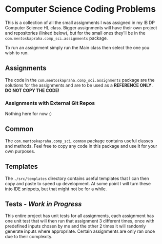 # Computer Science Coding Problems
This is a collection of all the small assignments I was assigned in my IB DP Computer Science HL class. Bigger assignments will have their own project and repositories (linked below), but for the small ones they'll be in the `com.mentoskapraha.comp_sci.assignments` package.  

To run an assignment simply run the Main class then select the one you wish to run.

## Assignments
The code in the `com.mentoskapraha.comp_sci.assignments` package are the solutions for the assignments and are to be used as a **REFERENCE ONLY**. **DO NOT COPY THE CODE!**

### Assignments with External Git Repos
Nothing here for now :)

## Common
The `com.mentoskapraha.comp_sci.common` package contains useful classes and methods. Feel free to copy any code in this package and use it for your own purposes.

## Templates
The `./src/templates` directory contains useful templates that I can then copy and paste to speed up development. At some point I will turn these into IDE snippets, but that might not be for a while.

## Tests - *Work in Progress*
This entire project has unit tests for all assignments, each assignment has one unit test that will then run that assignment 3 different times, once with predefined inputs chosen by me and the other 2 times it will randomly generate inputs where appropriate. Certain assignments are only ran once due to their complexity.
